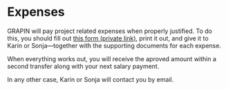 # Expenses

GRAPIN will pay project related expenses when properly justified. To do this, you should fill out [this form (private link)](https://storage.grapin.ch/index.php/f/222253), print it out, and give it to Karin or Sonja—together with the supporting documents for each expense.

When everything works out, you will receive the aproved amount within a second transfer along with your next salary payment. 

In any other case, Karin or Sonja will contact you by email.